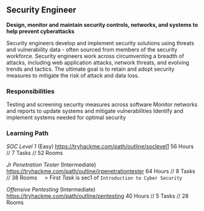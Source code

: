 ## Security Engineer
**Design, monitor and maintain security controls, networks, and systems to help prevent cyberattacks**

Security engineers develop and implement security solutions using threats and vulnerability data - often sourced from members of the security workforce. Security engineers work across circumventing a breadth of attacks, including web application attacks, network threats, and evolving trends and tactics. The ultimate goal is to retain and adopt security measures to mitigate the risk of attack and data loss.

### Responsibilities
Testing and screening security measures across software
Monitor networks and reports to update systems and mitigate vulnerabilities
Identify and implement systems needed for optimal security

### Learning Path

*SOC Level 1* (Easy)
https://tryhackme.com/path/outline/soclevel1
56 Hours // 7 Tasks // 52 Rooms

*Jr Penetration Tester* (Intermediate)
https://tryhackme.com/path/outline/jrpenetrationtester
64 Hours // 8 Tasks // 38 Rooms
&nbsp;&nbsp;&nbsp;&nbsp;> First *Task* is sec1 of `Introduction to Cyber Security`

*Offensive Pentesting* (Intermediate)
https://tryhackme.com/path/outline/pentesting
40 Hours // 5 Tasks // 28 Rooms
